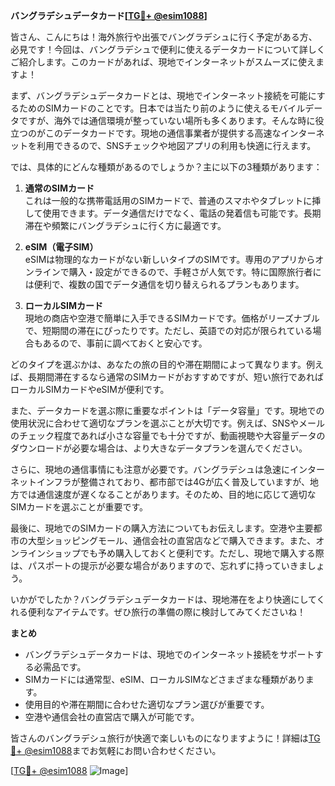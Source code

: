 **バングラデシュデータカード[[TG💪+ @esim1088](https://t.me/s/esim1088)]**

皆さん、こんにちは！海外旅行や出張でバングラデシュに行く予定がある方、必見です！今回は、バングラデシュで便利に使えるデータカードについて詳しくご紹介します。このカードがあれば、現地でインターネットがスムーズに使えますよ！

まず、バングラデシュデータカードとは、現地でインターネット接続を可能にするためのSIMカードのことです。日本では当たり前のように使えるモバイルデータですが、海外では通信環境が整っていない場所も多くあります。そんな時に役立つのがこのデータカードです。現地の通信事業者が提供する高速なインターネットを利用できるので、SNSチェックや地図アプリの利用も快適に行えます。

では、具体的にどんな種類があるのでしょうか？主に以下の3種類があります：

1. **通常のSIMカード**  
   これは一般的な携帯電話用のSIMカードで、普通のスマホやタブレットに挿して使用できます。データ通信だけでなく、電話の発着信も可能です。長期滞在や頻繁にバングラデシュに行く方に最適です。

2. **eSIM（電子SIM）**  
   eSIMは物理的なカードがない新しいタイプのSIMです。専用のアプリからオンラインで購入・設定ができるので、手軽さが人気です。特に国際旅行者には便利で、複数の国でデータ通信を切り替えられるプランもあります。

3. **ローカルSIMカード**  
   現地の商店や空港で簡単に入手できるSIMカードです。価格がリーズナブルで、短期間の滞在にぴったりです。ただし、英語での対応が限られている場合もあるので、事前に調べておくと安心です。

どのタイプを選ぶかは、あなたの旅の目的や滞在期間によって異なります。例えば、長期間滞在するなら通常のSIMカードがおすすめですが、短い旅行であればローカルSIMカードやeSIMが便利です。

また、データカードを選ぶ際に重要なポイントは「データ容量」です。現地での使用状況に合わせて適切なプランを選ぶことが大切です。例えば、SNSやメールのチェック程度であれば小さな容量でも十分ですが、動画視聴や大容量データのダウンロードが必要な場合は、より大きなデータプランを選んでください。

さらに、現地の通信事情にも注意が必要です。バングラデシュは急速にインターネットインフラが整備されており、都市部では4Gが広く普及していますが、地方では通信速度が遅くなることがあります。そのため、目的地に応じて適切なSIMカードを選ぶことが重要です。

最後に、現地でのSIMカードの購入方法についてもお伝えします。空港や主要都市の大型ショッピングモール、通信会社の直営店などで購入できます。また、オンラインショップでも予め購入しておくと便利です。ただし、現地で購入する際は、パスポートの提示が必要な場合がありますので、忘れずに持っていきましょう。

いかがでしたか？バングラデシュデータカードは、現地滞在をより快適にしてくれる便利なアイテムです。ぜひ旅行の準備の際に検討してみてくださいね！

**まとめ**
- バングラデシュデータカードは、現地でのインターネット接続をサポートする必需品です。
- SIMカードには通常型、eSIM、ローカルSIMなどさまざまな種類があります。
- 使用目的や滞在期間に合わせた適切なプラン選びが重要です。
- 空港や通信会社の直営店で購入が可能です。

皆さんのバングラデシュ旅行が快適で楽しいものになりますように！詳細は[TG💪+ @esim1088](https://t.me/s/esim1088)までお気軽にお問い合わせください。

[[TG💪+ @esim1088](https://t.me/s/esim1088) ![Image](https://i.postimg.cc/Y0z9fWf4/image.png)]